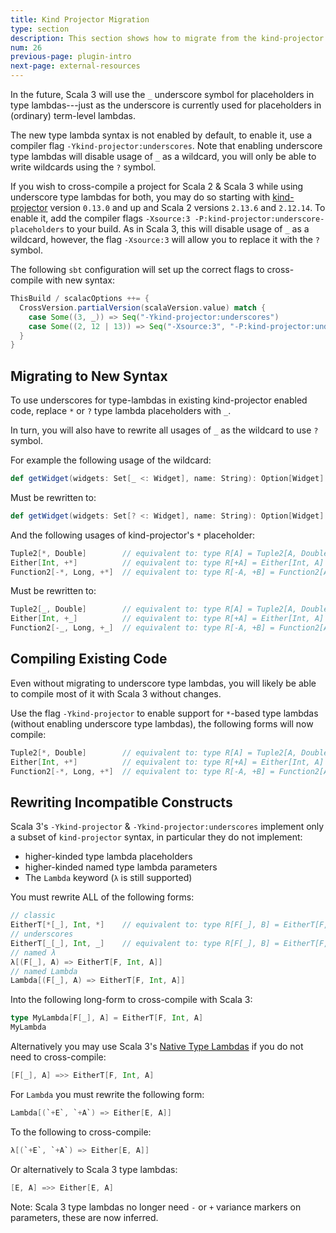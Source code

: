 ```yaml
---
title: Kind Projector Migration
type: section
description: This section shows how to migrate from the kind-projector plugin to Scala 3 kind-projector syntax
num: 26
previous-page: plugin-intro
next-page: external-resources
---
```


In the future, Scala 3 will use the `_` underscore symbol for placeholders in type lambdas---just as the underscore is currently used for placeholders in (ordinary) term-level lambdas.

The new type lambda syntax is not enabled by default, to enable it, use a compiler flag `-Ykind-projector:underscores`. Note that enabling underscore type lambdas will disable usage of `_` as a wildcard, you will only be able to write wildcards using the `?` symbol. 

If you wish to cross-compile a project for Scala 2 & Scala 3 while using underscore type lambdas for both, you may do so starting with [kind-projector](https://github.com/typelevel/kind-projector) version `0.13.0` and up and Scala 2 versions `2.13.6` and `2.12.14`.
To enable it, add the compiler flags `-Xsource:3 -P:kind-projector:underscore-placeholders` to your build.
As in Scala 3, this will disable usage of `_` as a wildcard, however, the flag `-Xsource:3` will allow you to replace it with the `?` symbol. 

The following `sbt` configuration will set up the correct flags to cross-compile with new syntax:

```scala
ThisBuild / scalacOptions ++= {
  CrossVersion.partialVersion(scalaVersion.value) match {
    case Some((3, _)) => Seq("-Ykind-projector:underscores")
    case Some((2, 12 | 13)) => Seq("-Xsource:3", "-P:kind-projector:underscore-placeholders")
  }
}
```

## Migrating to New Syntax

To use underscores for type-lambdas in existing kind-projector enabled code, replace `*` or `?` type lambda placeholders with `_`.

In turn, you will also have to rewrite all usages of `_` as the wildcard to use `?` symbol.

For example the following usage of the wildcard:

```scala
def getWidget(widgets: Set[_ <: Widget], name: String): Option[Widget] = widgets.find(_.name == name) 
```

Must be rewritten to:

```scala
def getWidget(widgets: Set[? <: Widget], name: String): Option[Widget] = widgets.find(_.name == name) 
```

And the following usages of kind-projector's `*` placeholder:

```scala
Tuple2[*, Double]        // equivalent to: type R[A] = Tuple2[A, Double]
Either[Int, +*]          // equivalent to: type R[+A] = Either[Int, A]
Function2[-*, Long, +*]  // equivalent to: type R[-A, +B] = Function2[A, Long, B]
```

Must be rewritten to:

```scala
Tuple2[_, Double]        // equivalent to: type R[A] = Tuple2[A, Double]
Either[Int, +_]          // equivalent to: type R[+A] = Either[Int, A]
Function2[-_, Long, +_]  // equivalent to: type R[-A, +B] = Function2[A, Long, B]
```

## Compiling Existing Code

Even without migrating to underscore type lambdas, you will likely be able to compile most of it with Scala 3 without changes.

Use the flag `-Ykind-projector` to enable support for `*`-based type lambdas (without enabling underscore type lambdas), the following forms will now compile:

```scala
Tuple2[*, Double]        // equivalent to: type R[A] = Tuple2[A, Double]
Either[Int, +*]          // equivalent to: type R[+A] = Either[Int, A]
Function2[-*, Long, +*]  // equivalent to: type R[-A, +B] = Function2[A, Long, B]
```

## Rewriting Incompatible Constructs

Scala 3's `-Ykind-projector` & `-Ykind-projector:underscores` implement only a subset of `kind-projector` syntax, in particular they do not implement:

* higher-kinded type lambda placeholders
* higher-kinded named type lambda parameters
* The `Lambda` keyword (`λ` is still supported)

You must rewrite ALL of the following forms:

```scala
// classic
EitherT[*[_], Int, *]    // equivalent to: type R[F[_], B] = EitherT[F, Int, B]
// underscores
EitherT[_[_], Int, _]    // equivalent to: type R[F[_], B] = EitherT[F, Int, B]
// named λ
λ[(F[_], A) => EitherT[F, Int, A]]
// named Lambda
Lambda[(F[_], A) => EitherT[F, Int, A]]
```

Into the following long-form to cross-compile with Scala 3:

```scala
type MyLambda[F[_], A] = EitherT[F, Int, A]
MyLambda
```

Alternatively you may use Scala 3's [Native Type Lambdas](https://dotty.epfl.ch/docs/reference/new-types/type-lambdas.html) if you do not need to cross-compile:

```scala
[F[_], A] =>> EitherT[F, Int, A]
```

For `Lambda` you must rewrite the following form:

```scala
Lambda[(`+E`, `+A`) => Either[E, A]]
```

To the following to cross-compile:

```scala
λ[(`+E`, `+A`) => Either[E, A]]
```

Or alternatively to Scala 3 type lambdas:

```scala
[E, A] =>> Either[E, A]
```

Note: Scala 3 type lambdas no longer need `-` or `+` variance markers on parameters, these are now inferred.
